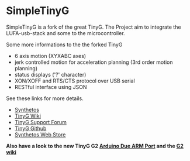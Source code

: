 SimpleTinyG 
========

SimpleTinyG is a fork of the great TinyG.
The Project aim to integrate the LUFA-usb-stack and some 
to the microcontroller. 

Some more informations to the the forked TinyG
* 6 axis motion (XYXABC axes)
* jerk controlled motion for acceleration planning (3rd order motion planning)
* status displays ('?' character)
* XON/XOFF and RTS/CTS protocol over USB serial
* RESTful interface using JSON

See these links for more details.

* [Synthetos](https://www.synthetos.com/)
* [TinyG Wiki](https://github.com/synthetos/TinyG/wiki)
* [TinyG Support Forum](https://www.synthetos.com/forum/tinyg/)
* [TinyG Github](https://github.com/synthetos/TinyG)
* [Synthetos Web Store](https://www.synthetos.com/webstore/)

**Also have a look to the new TinyG G2 [Arduino Due ARM Port](https://github.com/synthetos/g2) and the [G2 wiki](https://github.com/synthetos/g2/wiki)**
